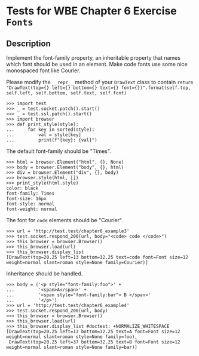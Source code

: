 Tests for WBE Chapter 6 Exercise `Fonts`
=======================

Description
-----------

Implement the font-family property, an inheritable property that names which
  font should be used in an element.
Make code fonts use some nice monospaced font like Courier.


Please modify the `__repr__` method of your `DrawText` class to contain
`return "DrawText(top={} left={} bottom={} text={} font={})".format(self.top, self.left, self.bottom, self.text, self.font)`

    >>> import test
    >>> _ = test.socket.patch().start()
    >>> _ = test.ssl.patch().start()
    >>> import browser
    >>> def print_style(style):
    ...     for key in sorted(style):
    ...         val = style[key]
    ...         print(f"{key}: {val}")

The default font-family should be "Times".

    >>> html = browser.Element("html", {}, None)
    >>> body = browser.Element("body", {}, html)
    >>> div = browser.Element("div", {}, body)
    >>> browser.style(html, [])
    >>> print_style(html.style)
    color: black
    font-family: Times
    font-size: 16px
    font-style: normal
    font-weight: normal

The font for `code` elements should be "Courier".

    >>> url = 'http://test.test/chapter6_example3'
    >>> test.socket.respond_200(url, body="<code> code </code>")
    >>> this_browser = browser.Browser()
    >>> this_browser.load(url)
    >>> this_browser.display_list
    [DrawText(top=20.25 left=13 bottom=32.25 text=code font=Font size=12 weight=normal slant=roman style=None family=Courier)]

Inheritance should be handled.

    >>> body = ('<p style="font-family:foo">' +
    ...         '<span>A</span>' +
    ...         '<span style="font-family:bar"> B </span>'
    ...         '</p>')
    >>> url = 'http://test.test/chapter6_example4'
    >>> test.socket.respond_200(url, body)
    >>> this_browser = browser.Browser()
    >>> this_browser.load(url)
    >>> this_browser.display_list #doctest: +NORMALIZE_WHITESPACE
    [DrawText(top=20.25 left=13 bottom=32.25 text=A font=Font size=12 weight=normal slant=roman style=None family=foo),
     DrawText(top=20.25 left=37 bottom=32.25 text=B font=Font size=12 weight=normal slant=roman style=None family=bar)]
